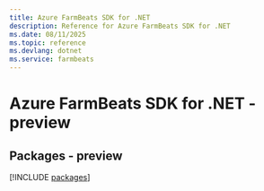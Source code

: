 ```yaml
---
title: Azure FarmBeats SDK for .NET
description: Reference for Azure FarmBeats SDK for .NET
ms.date: 08/11/2025
ms.topic: reference
ms.devlang: dotnet
ms.service: farmbeats
---
```

# Azure FarmBeats SDK for .NET - preview
## Packages - preview
[!INCLUDE [packages](farmbeats-index.md)]